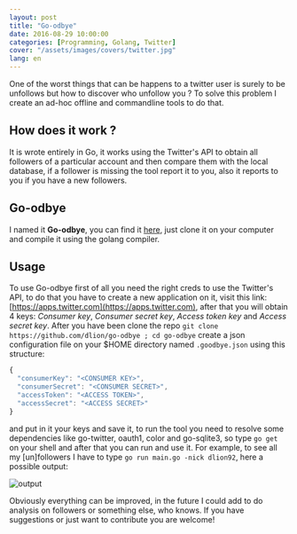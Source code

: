 ```yaml
---
layout: post
title: "Go-odbye"
date: 2016-08-29 10:00:00
categories: [Programming, Golang, Twitter]
cover: "/assets/images/covers/twitter.jpg"
lang: en
---
```


One of the worst things that can be happens to a twitter user is surely to be unfollows but how to discover who unfollow you ? To solve this problem I create an ad-hoc offline and commandline tools to do that.

## How does it work ?

It is wrote entirely in Go, it works using the Twitter's API to obtain all followers of a particular account and then compare them with the local database, if a follower is missing the tool report it to you, also it reports to you if you have a new followers.

## Go-odbye

I named it **Go-odbye**, you can find it [here](https://github.com/dlion/go-odbye), just clone it on your computer and compile it using the golang compiler.

## Usage

To use Go-odbye first of all you need  the right creds to use the Twitter's API, to do that you have to create a new application on it, visit this link: [https://apps.twitter.com](https://apps.twitter.com), after that you will obtain 4 keys: _Consumer key_, _Consumer secret key_, _Access token key_ and _Access secret key_. After you have been clone the repo `git clone https://github.com/dlion/go-odbye ; cd go-odbye` create a json configuration file on your $HOME directory named `.goodbye.json` using this structure:

```js
{
  "consumerKey": "<CONSUMER KEY>",
  "consumerSecret": "<CONSUMER SECRET>",
  "accessToken": "<ACCESS TOKEN>",
  "accessSecret": "<ACCESS SECRET>"
}
```
and put in it your keys and save it, to run the tool you need to resolve some dependencies like go-twitter, oauth1, color and go-sqlite3, so type `go get` on your shell and after that you can run and use it. For example, to see all my [un]followers I have to type `go run main.go -nick dlion92`, here a possible output:

![output](https://github.com/dlion/go-odbye/raw/master/screenshot.png)

Obviously everything can be improved, in the future I could add to do analysis on followers or something else, who knows. If you have suggestions or just want to contribute you are welcome!
